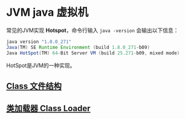 # JVM java 虚拟机
常见的JVM实现 **Hotspot**，命令行输入 `java -version` 会输出以下信息：
```java
java version "1.8.0_271"
Java(TM) SE Runtime Environment (build 1.8.0_271-b09)
Java HotSpot(TM) 64-Bit Server VM (build 25.271-b09, mixed mode)
```
HotSpot是JVM的一种实现。

## [Class 文件结构](./clazz)

## [类加载器 Class Loader](./class_loader)


